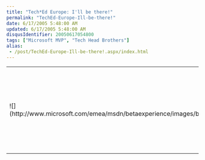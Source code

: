 ```yaml
---
title: "Tech*Ed Europe: I'll be there!"
permalink: "TechEd-Europe-Ill-be-there!"
date: 6/17/2005 5:48:00 AM
updated: 6/17/2005 5:48:00 AM
disqusIdentifier: 20050617054800
tags: ["Microsoft MVP", "Tech Head Brothers"]
alias:
 - /post/TechEd-Europe-Ill-be-there!.aspx/index.html
---
```

<table>
  <tbody>
  <tr>
    <td>![](http://www.microsoft.com/emea/msdn/betaexperience/images/banner_teched_150x130.gif)</td>
    <td valign="top">I finally got the confirmation of my registration to the 
      Tech*Ed 2005 Europe, held in Amsterdam.</td></tr></tbody></table>
